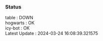 ### Status


table : DOWN  
hogwarts : OK  
icy-bot : OK  
Latest Update : 2024-03-24 16:08:39.321575
